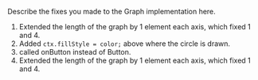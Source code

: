Describe the fixes you made to the Graph implementation here.

1. Extended the length of the graph by 1 element each axis, which fixed 1 and 4.
2. Added `ctx.fillStyle = color;` above where the circle is drawn.
3. called onButton instead of Button.
4. Extended the length of the graph by 1 element each axis, which fixed 1 and 4.